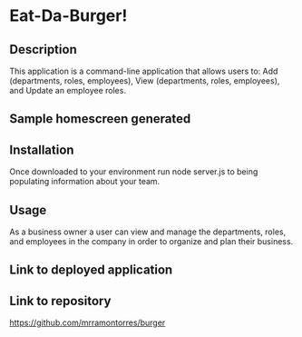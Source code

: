 # Eat-Da-Burger!


## Description
This application is a command-line application that allows users to: Add (departments, roles, employees), View (departments, roles, employees), and Update an employee roles.

## Sample homescreen generated


## Installation
Once downloaded to your environment run node server.js to being populating information about your team.

## Usage
As a business owner a user can view and manage the departments, roles, and employees in the company in order to organize and plan their business.

## Link to deployed application 


## Link to repository
https://github.com/mrramontorres/burger